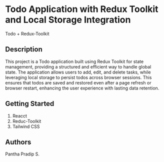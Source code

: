 # Todo Application with Redux Toolkit and Local Storage Integration

Todo + Redux-Toolkit

## Description

This project is a Todo application built using Redux Toolkit for state management, providing a structured and efficient way to handle global state. The application allows users to add, edit, and delete tasks, while leveraging local storage to persist todos across browser sessions. This ensures that todos are saved and restored even after a page refresh or browser restart, enhancing the user experience with lasting data retention.

## Getting Started

1. Reacct
2. Reduc-Toolkit
3. Tailwind CSS


## Authors

Pantha Pradip S.

